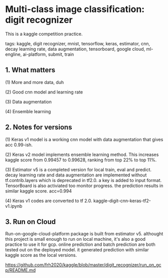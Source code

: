 # Multi-class image classification: digit recognizer
This is a kaggle competition practice.

tags: kaggle, digit recognizer, mnist, tensorflow, keras, estimator, cnn, decay learning rate, data augmentation, tensorboard, google cloud, ml-engline, ai-platform, submit, train 

## 1. What matters

 (1) More and more data, duh

 (2) Good cnn model and learning rate

 (3) Data augmentation

 (4) Ensemble learning

## 2. Notes for versions


(1) Keras v1 model is a working cnn model with data augmentation that gives acc 0.99-ish. 

(2) Keras v2 model implements ensemble learning method. This increases kaggle score from 0.99457 to 0.99628, ranking from top 22% to top 11%.

(3) Estimator v5 is a completed version for local train, eval and predict. decay learning rate and data augmentation are implemented without tf.contrib.layers which is deprecated in tf2.0. a key is added to input format. TensorBoard is also activiated too monitor progress. the prediction results in similar kaggle score. acc=0.994

(4) Keras v1 codes are converted to tf 2.0. kaggle-digit-cnn-keras-tf2-v1.ipynb

## 3. Run on Cloud

Run-on-google-cloud-platform package is built from estimator v5. althought this project is small enough to run on local machine, it's also a good practice to use it for gcp. online prediction and batch prediction are both tested out on the deployed model. it generated prediction with similar kaggle score as the local versions.

https://github.com/frh2020/kaggle/blob/master/digit_recognizer/run_on_gcp/README.md
